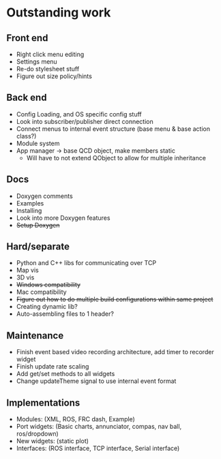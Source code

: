 # Outstanding work
## Front end
* Right click menu editing
* Settings menu
* Re-do stylesheet stuff
* Figure out size policy/hints
## Back end
* Config Loading, and OS specific config stuff
* Look into subscriber/publisher direct connection
* Connect menus to internal event structure (base menu & base action class?)
* Module system
* App manager -> base QCD object, make members static
  * Will have to not extend QObject to allow for multiple inheritance 
## Docs
* Doxygen comments
* Examples
* Installing
* Look into more Doxygen features
* ~~Setup Doxygen~~
## Hard/separate
* Python and C++ libs for communicating over TCP
* Map vis
* 3D vis
* ~~Windows compatibility~~
* Mac compatibility
* ~~Figure out how to do multiple build configurations within same project~~
* Creating dynamic lib?
* Auto-assembling files to 1 header?
## Maintenance
* Finish event based video recording architecture, add timer to recorder widget 
* Finish update rate scaling
* Add get/set methods to all widgets
* Change updateTheme signal to use internal event format
## Implementations
* Modules: (XML, ROS, FRC dash, Example)
* Port widgets: (Basic charts, annunciator, compas, nav ball, ros/dropdown)
* New widgets: (static plot)
* Interfaces: (ROS interface, TCP interface, Serial interface)

